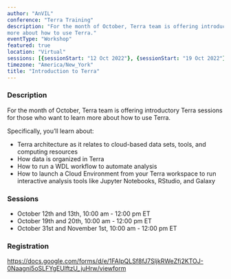 ```yaml
---
author: "AnVIL"
conference: "Terra Training"
description: "For the month of October, Terra team is offering introductory Terra sessions for those who want to learn
more about how to use Terra."
eventType: "Workshop"
featured: true
location: "Virtual"
sessions: [{sessionStart: "12 Oct 2022"}, {sessionStart: "19 Oct 2022"}, {sessionStart: "31 Oct 2022"}]
timezone: "America/New_York"
title: "Introduction to Terra"
---
```


<event-hero></event-hero>

### Description

For the month of October, Terra team is offering introductory Terra sessions for those who want to learn more about how
to use Terra.

Specifically, you’ll learn about:

- Terra architecture as it relates to cloud-based data sets, tools, and computing resources
- How data is organized in Terra
- How to run a WDL workflow to automate analysis
- How to launch a Cloud Environment from your Terra workspace to run interactive analysis tools like Jupyter Notebooks,
  RStudio, and Galaxy

### Sessions

- October 12th and 13th, 10:00 am - 12:00 pm ET
- October 19th and 20th, 10:00 am - 12:00 pm ET
- October 31st and November 1st, 10:00 am - 12:00 pm ET

### Registration

<https://docs.google.com/forms/d/e/1FAIpQLSf8fJ7SljkRWeZfj2KTOJ-0Naagni5oSLFYgEUlftzU_juHrw/viewform>
